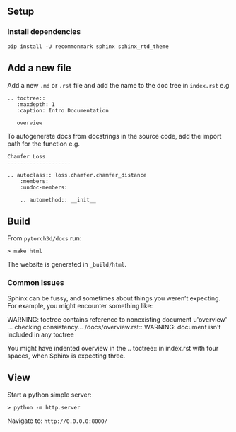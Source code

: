
## Setup

### Install dependencies

```
pip install -U recommonmark sphinx sphinx_rtd_theme
```


## Add a new file

Add a new `.md` or `.rst` file and add the name to the doc tree in `index.rst` e.g

```
.. toctree::
   :maxdepth: 1
   :caption: Intro Documentation

   overview
```

To autogenerate docs from docstrings in the source code, add the import path for the function e.g.

```
Chamfer Loss
--------------------

.. autoclass:: loss.chamfer.chamfer_distance
    :members:
    :undoc-members:

    .. automethod:: __init__

````

## Build

From `pytorch3d/docs` run:

```
> make html
```

The website is generated in `_build/html`.

### Common Issues

Sphinx can be fussy, and sometimes about things you weren’t expecting. For example, you might encounter something like:

WARNING: toctree contains reference to nonexisting document u'overview'
...
checking consistency...
<pytorch3d>/docs/overview.rst::
WARNING: document isn't included in any toctree

You might have indented overview in the .. toctree:: in index.rst with four spaces, when Sphinx is expecting three.


## View

Start a python simple server:

```
> python -m http.server
```

Navigate to: `http://0.0.0.0:8000/`
